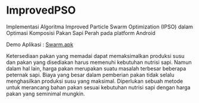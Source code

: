 # ImprovedPSO
Implementasi Algoritma Improved Particle Swarm Optimization (IPSO) dalam Optimasi Komposisi Pakan Sapi Perah pada platform Android

Demo Aplikasi : [Swarm.apk](https://bit.ly/IPSOAndroid)

Ketersediaan pakan yang memadai dapat memaksimalkan produksi susu dan pakan yang disediakan harus memenuhi kebutuhan nutrisi sapi. 
Namun dalam hal lain, harga pakan merupakan suatu masalah terbesar beberapa peternak sapi. Biaya yang besar dalam pemberian pakan tidak selalu menghasilkan produksi susu yang maksimal. 
Diperlukan sebuah metode untuk merancang bahan pakan sesuai kebutuhan nutrisi sapi dengan harga pakan yang seminimal mungkin.



